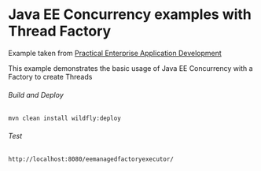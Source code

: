 Java EE Concurrency examples with Thread Factory 
=====================================
Example taken from [Practical Enterprise Application Development](http://www.itbuzzpress.com/ebooks/java-ee-7-development-on-wildfly.html)

This example demonstrates the basic usage of Java EE Concurrency with a Factory to create Threads
###### Build and Deploy
```shell
mvn clean install wildfly:deploy  
```

###### Test
```shell
http://localhost:8080/eemanagedfactoryexecutor/
```
  
